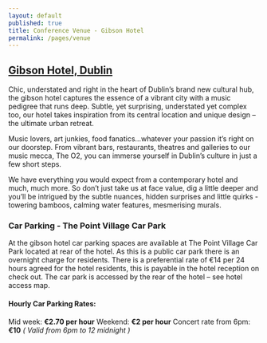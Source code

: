 ```yaml
---
layout: default
published: true
title: Conference Venue - Gibson Hotel
permalink: /pages/venue
---
```


## [Gibson Hotel, Dublin](http://www.thegibsonhotel.ie/)

Chic, understated and right in the heart of Dublin’s brand new cultural hub, the gibson hotel captures the essence of a vibrant city with a music pedigree that runs deep. Subtle, yet surprising, understated yet complex too, our hotel takes inspiration from its central location and unique design – the ultimate urban retreat.

Music lovers, art junkies, food fanatics…whatever your passion it’s right on our doorstep. From vibrant bars, restaurants, theatres and galleries to our music mecca, The O2, you can immerse yourself in Dublin’s culture in just a few short steps.

We have everything you would expect from a contemporary hotel and much, much more. So don’t just take us at face value, dig a little deeper and you’ll be intrigued by the subtle nuances, hidden surprises and little quirks - towering bamboos, calming water features, mesmerising murals.

### Car Parking - The Point Village Car Park

At the gibson hotel car parking spaces are available at The Point Village Car Park located at rear of the hotel. As this is a public car park there is an overnight charge for residents. There is a preferential rate of €14 per 24 hours agreed for the hotel residents, this is payable in the hotel reception on check out. The car park is accessed by the rear of the hotel – see hotel access map.

#### Hourly Car Parking Rates:

Mid week: **€2.70 per hour**
Weekend: **€2 per hour**
Concert rate from 6pm: **€10** *( Valid from 6pm to 12 midnight )*
